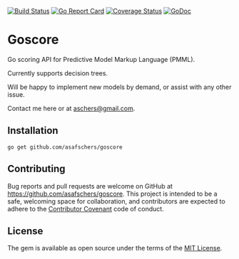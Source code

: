 [![Build Status](https://travis-ci.org/asafschers/goscore.svg?branch=master)](https://travis-ci.org/asafschers/goscore)
[![Go Report Card](https://goreportcard.com/badge/github.com/asafschers/goscore)](https://goreportcard.com/report/github.com/asafschers/goscore)
[![Coverage Status](https://coveralls.io/repos/github/asafschers/goscore/badge.svg?branch=master)](https://coveralls.io/github/asafschers/goscore?branch=master)
[![GoDoc](https://godoc.org/github.com/asafschers/goscore?status.svg)](https://godoc.org/github.com/asafschers/goscore)
# Goscore

Go scoring API for Predictive Model Markup Language (PMML).

Currently supports decision trees.

Will be happy to implement new models by demand, or assist with any other issue.

Contact me here or at aschers@gmail.com.

## Installation

```
go get github.com/asafschers/goscore
```

## Contributing

Bug reports and pull requests are welcome on GitHub at https://github.com/asafschers/goscore. This project is intended to be a safe, welcoming space for collaboration, and contributors are expected to adhere to the [Contributor Covenant](contributor-covenant.org) code of conduct.


## License

The gem is available as open source under the terms of the [MIT License](http://opensource.org/licenses/MIT).

